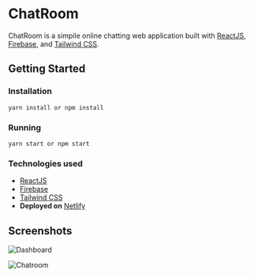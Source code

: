 
# ChatRoom
ChatRoom is a simpile online chatting web application built with [ReactJS](https://reactjs.org/), [Firebase](https://firebase.google.com/), and [Tailwind CSS](https://tailwindcss.com/). 

## Getting Started

### Installation
<code>yarn install or npm install</code>

### Running
<code>yarn start or npm start</code>

### Technologies used

 - [ReactJS](https://reactjs.org/)
 - [Firebase](https://firebase.google.com/)
 - [Tailwind CSS](https://tailwindcss.com/)
 - **Deployed on** [Netlify](https://www.netlify.com/)

## Screenshots

![Dashboard](https://firebasestorage.googleapis.com/v0/b/chatroom-9bbc0.appspot.com/o/Dashboard.png?alt=media&token=ba8e2b90-c158-46e2-8972-55a2499f2bf0)

![Chatroom](https://firebasestorage.googleapis.com/v0/b/chatroom-9bbc0.appspot.com/o/room.png?alt=media&token=81770376-8e31-422b-8e7a-907d93a6f7c3)

